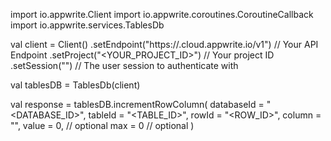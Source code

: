 import io.appwrite.Client
import io.appwrite.coroutines.CoroutineCallback
import io.appwrite.services.TablesDb

val client = Client()
    .setEndpoint("https://<REGION>.cloud.appwrite.io/v1") // Your API Endpoint
    .setProject("<YOUR_PROJECT_ID>") // Your project ID
    .setSession("") // The user session to authenticate with

val tablesDB = TablesDb(client)

val response = tablesDB.incrementRowColumn(
    databaseId = "<DATABASE_ID>",
    tableId = "<TABLE_ID>",
    rowId = "<ROW_ID>",
    column = "",
    value = 0, // optional
    max = 0 // optional
)

